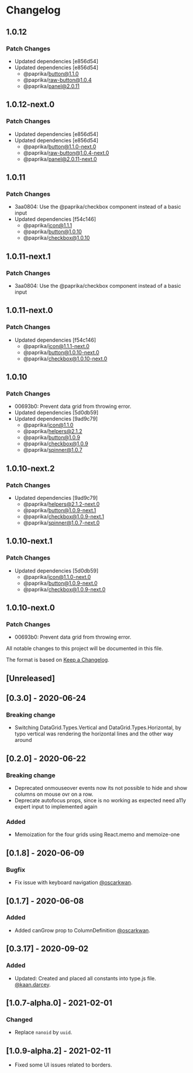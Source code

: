 # Changelog

## 1.0.12

### Patch Changes

- Updated dependencies [e856d54]
- Updated dependencies [e856d54]
  - @paprika/button@1.1.0
  - @paprika/raw-button@1.0.4
  - @paprika/panel@2.0.11

## 1.0.12-next.0

### Patch Changes

- Updated dependencies [e856d54]
- Updated dependencies [e856d54]
  - @paprika/button@1.1.0-next.0
  - @paprika/raw-button@1.0.4-next.0
  - @paprika/panel@2.0.11-next.0

## 1.0.11

### Patch Changes

- 3aa0804: Use the @paprika/checkbox component instead of a basic input
- Updated dependencies [f54c146]
  - @paprika/icon@1.1.1
  - @paprika/button@1.0.10
  - @paprika/checkbox@1.0.10

## 1.0.11-next.1

### Patch Changes

- 3aa0804: Use the @paprika/checkbox component instead of a basic input

## 1.0.11-next.0

### Patch Changes

- Updated dependencies [f54c146]
  - @paprika/icon@1.1.1-next.0
  - @paprika/button@1.0.10-next.0
  - @paprika/checkbox@1.0.10-next.0

## 1.0.10

### Patch Changes

- 00693b0: Prevent data grid from throwing error.
- Updated dependencies [5d0db59]
- Updated dependencies [9ad9c79]
  - @paprika/icon@1.1.0
  - @paprika/helpers@2.1.2
  - @paprika/button@1.0.9
  - @paprika/checkbox@1.0.9
  - @paprika/spinner@1.0.7

## 1.0.10-next.2

### Patch Changes

- Updated dependencies [9ad9c79]
  - @paprika/helpers@2.1.2-next.0
  - @paprika/button@1.0.9-next.1
  - @paprika/checkbox@1.0.9-next.1
  - @paprika/spinner@1.0.7-next.0

## 1.0.10-next.1

### Patch Changes

- Updated dependencies [5d0db59]
  - @paprika/icon@1.1.0-next.0
  - @paprika/button@1.0.9-next.0
  - @paprika/checkbox@1.0.9-next.0

## 1.0.10-next.0

### Patch Changes

- 00693b0: Prevent data grid from throwing error.

All notable changes to this project will be documented in this file.

The format is based on [Keep a Changelog](https://keepachangelog.com/en/1.0.0/).

## [Unreleased]

## [0.3.0] - 2020-06-24

### Breaking change

- Switching DataGrid.Types.Vertical and DataGrid.Types.Horizontal, by typo vertical was rendering the horizontal lines and the other way around

## [0.2.0] - 2020-06-22

### Breaking change

- Deprecated onmouseover events now its not possible to hide and show columns on mouse ovr on a row.
- Deprecate autofocus props, since is no working as expected need a11y expert input to implemented again

### Added

- Memoization for the four grids using React.memo and memoize-one

## [0.1.8] - 2020-06-09

### Bugfix

- Fix issue with keyboard navigation [@oscarkwan](https://github.com/oscarkwan).

## [0.1.7] - 2020-06-08

### Added

- Added canGrow prop to ColumnDefinition [@oscarkwan](https://github.com/oscarkwan).

## [0.3.17] - 2020-09-02

### Added

- Updated: Created and placed all constants into type.js file. [@kaan.darcey](https://github.com/KDarcey).

## [1.0.7-alpha.0] - 2021-02-01

### Changed

- Replace `nanoid` by `uuid`.

## [1.0.9-alpha.2] - 2021-02-11

- Fixed some UI issues related to borders.
